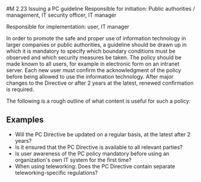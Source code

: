 #M 2.23 Issuing a PC guideline
Responsible for initiation: Public authorities / management, IT security officer, IT manager

Responsible for implementation: user, IT manager

In order to promote the safe and proper use of information technology in larger companies or public authorities, a guideline should be drawn up in which it is mandatory to specify which boundary conditions must be observed and which security measures be taken. The policy should be made known to all users, for example in electronic form on an intranet server. Each new user must confirm the acknowledgment of the policy before being allowed to use the information technology. After major changes to the Directive or after 2 years at the latest, renewed confirmation is required.

The following is a rough outline of what content is useful for such a policy:



## Examples 
* Will the PC Directive be updated on a regular basis, at the latest after 2 years?
* Is it ensured that the PC Directive is available to all relevant parties?
* Is user awareness of the PC policy mandatory before using an organization's own IT system for the first time?
* When using teleworking: Does the PC Directive contain separate teleworking-specific regulations?




